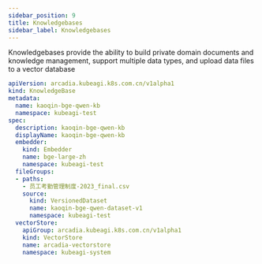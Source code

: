 ```yaml
---
sidebar_position: 9
title: Knowledgebases
sidebar_label: Knowledgebases
---
```


Knowledgebases provide the ability to build private domain documents and knowledge management, support multiple data types, and upload data files to a vector database

```yaml
apiVersion: arcadia.kubeagi.k8s.com.cn/v1alpha1
kind: KnowledgeBase
metadata:
  name: kaoqin-bge-qwen-kb
  namespace: kubeagi-test
spec:
  description: kaoqin-bge-qwen-kb
  displayName: kaoqin-bge-qwen-kb
  embedder:
    kind: Embedder
    name: bge-large-zh
    namespace: kubeagi-test
  fileGroups:
  - paths:
    - 员工考勤管理制度-2023_final.csv
    source:
      kind: VersionedDataset
      name: kaoqin-bge-qwen-dataset-v1
      namespace: kubeagi-test
  vectorStore:
    apiGroup: arcadia.kubeagi.k8s.com.cn/v1alpha1
    kind: VectorStore
    name: arcadia-vectorstore
    namespace: kubeagi-system
```